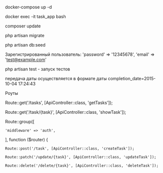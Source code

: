 docker-compose up -d

docker exec -it task_app bash

composer update

php artisan migrate

php artisan db:seed


Зарегистрированный пользователь:
'password' => '12345678',
'email' => 'test@example.com'

php artisan test - запуск тестов

передача даты осуществляется в формате даты completion_date=2015-10-04 17:24:43


Роуты

Route::get('/tasks', [ApiController::class, 'getTasks']);

Route::get('/task/{task}', [ApiController::class, 'showTask']);

Route::group([

    'middleware' => 'auth',
    
], function ($router) {

    Route::post('/task', [ApiController::class, 'createTask']);
    
    Route::patch('/update/{task}', [ApiController::class, 'updateTask']);
    
    Route::delete('/delete/{task}', [ApiController::class, 'deleteTask']);
